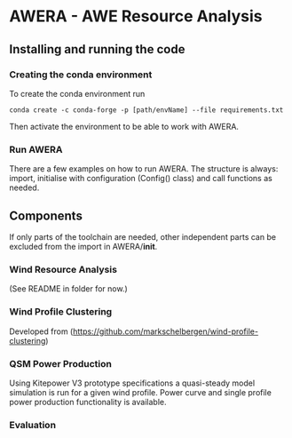 # AWERA - AWE Resource Analysis 


## Installing and running the code
### Creating the conda environment
To create the conda environment run
```commandline
conda create -c conda-forge -p [path/envName] --file requirements.txt
```

Then activate the environment to be able to work with AWERA.

### Run AWERA
There are a few examples on how to run AWERA. The structure is always: import, initialise with configuration (Config() class) and call functions as needed. 

## Components
If only parts of the toolchain are needed, other independent parts can be excluded from the import in AWERA/__init__.

### Wind Resource Analysis 
(See README in folder for now.)

### Wind Profile Clustering
Developed from (https://github.com/markschelbergen/wind-profile-clustering)

### QSM Power Production 
Using Kitepower V3 prototype specifications a quasi-steady model simulation is run for a given wind profile. Power curve and single profile power production functionality is available. 

### Evaluation
